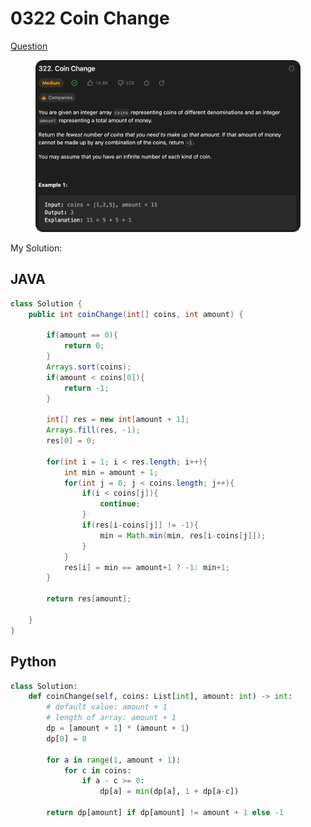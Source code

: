 # 0322 Coin Change

[Question](https://leetcode.com/problems/coin-change/description/?envType=study-plan\&id=algorithm-ii)

<figure><img src="../.gitbook/assets/image (3) (8).png" alt=""><figcaption></figcaption></figure>

My Solution:

## JAVA

```java
class Solution {
    public int coinChange(int[] coins, int amount) {
        
        if(amount == 0){
            return 0;
        }
        Arrays.sort(coins);
        if(amount < coins[0]){
            return -1;
        }

        int[] res = new int[amount + 1];
        Arrays.fill(res, -1);
        res[0] = 0;

        for(int i = 1; i < res.length; i++){
            int min = amount + 1;
            for(int j = 0; j < coins.length; j++){
                if(i < coins[j]){
                    continue;
                }
                if(res[i-coins[j]] != -1){
                    min = Math.min(min, res[i-coins[j]]);
                }
            }
            res[i] = min == amount+1 ? -1: min+1;
        }

        return res[amount];

    }
}
```



## Python

```python
class Solution:
    def coinChange(self, coins: List[int], amount: int) -> int:
        # default value: amount + 1
        # length of array: amount + 1
        dp = [amount + 1] * (amount + 1)
        dp[0] = 0

        for a in range(1, amount + 1):
            for c in coins:
                if a - c >= 0:
                    dp[a] = min(dp[a], 1 + dp[a-c])
        
        return dp[amount] if dp[amount] != amount + 1 else -1
```
